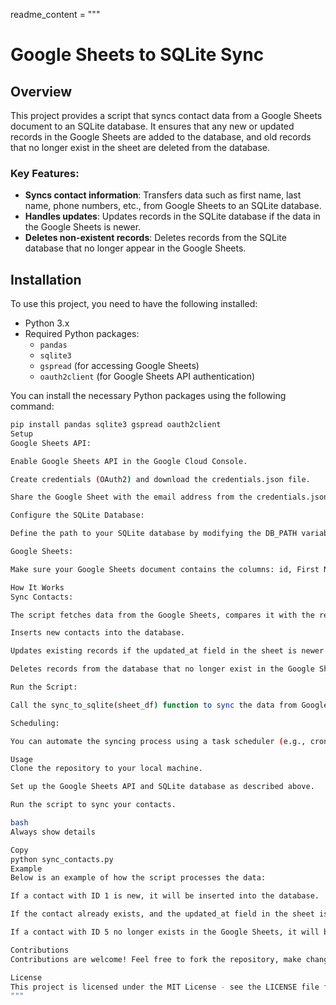 readme_content = """
# Google Sheets to SQLite Sync

## Overview
This project provides a script that syncs contact data from a Google Sheets document to an SQLite database. It ensures that any new or updated records in the Google Sheets are added to the database, and old records that no longer exist in the sheet are deleted from the database.

### Key Features:
- **Syncs contact information**: Transfers data such as first name, last name, phone numbers, etc., from Google Sheets to an SQLite database.
- **Handles updates**: Updates records in the SQLite database if the data in the Google Sheets is newer.
- **Deletes non-existent records**: Deletes records from the SQLite database that no longer appear in the Google Sheets.

## Installation

To use this project, you need to have the following installed:

- Python 3.x
- Required Python packages:
    - `pandas`
    - `sqlite3`
    - `gspread` (for accessing Google Sheets)
    - `oauth2client` (for Google Sheets API authentication)

You can install the necessary Python packages using the following command:
```bash
pip install pandas sqlite3 gspread oauth2client
Setup
Google Sheets API:

Enable Google Sheets API in the Google Cloud Console.

Create credentials (OAuth2) and download the credentials.json file.

Share the Google Sheet with the email address from the credentials.json.

Configure the SQLite Database:

Define the path to your SQLite database by modifying the DB_PATH variable in the script.

Google Sheets:

Make sure your Google Sheets document contains the columns: id, First Name, Middle Name, Last Name, Organization, Mobile, clean phone, Home, and updated_at.

How It Works
Sync Contacts:

The script fetches data from the Google Sheets, compares it with the records in the SQLite database, and performs the following:

Inserts new contacts into the database.

Updates existing records if the updated_at field in the sheet is newer.

Deletes records from the database that no longer exist in the Google Sheets.

Run the Script:

Call the sync_to_sqlite(sheet_df) function to sync the data from Google Sheets to the SQLite database.

Scheduling:

You can automate the syncing process using a task scheduler (e.g., cron on Linux or Task Scheduler on Windows).

Usage
Clone the repository to your local machine.

Set up the Google Sheets API and SQLite database as described above.

Run the script to sync your contacts.

bash
Always show details

Copy
python sync_contacts.py
Example
Below is an example of how the script processes the data:

If a contact with ID 1 is new, it will be inserted into the database.

If the contact already exists, and the updated_at field in the sheet is newer, the contact will be updated.

If a contact with ID 5 no longer exists in the Google Sheets, it will be deleted from the database.

Contributions
Contributions are welcome! Feel free to fork the repository, make changes, and submit pull requests.

License
This project is licensed under the MIT License - see the LICENSE file for details.
"""